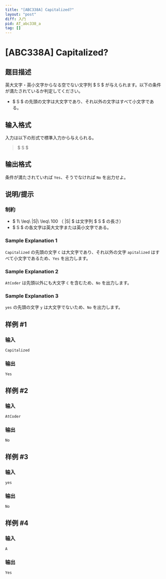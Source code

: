 ```yaml
---
title: "[ABC338A] Capitalized?"
layout: "post"
diff: 入门
pid: AT_abc338_a
tag: []
---
```


# [ABC338A] Capitalized?

## 题目描述

[problemUrl]: https://atcoder.jp/contests/abc338/tasks/abc338_a

英大文字・英小文字からなる空でない文字列 $ S $ が与えられます。以下の条件が満たされているか判定してください。

- $ S $ の先頭の文字は大文字であり、それ以外の文字はすべて小文字である。

## 输入格式

入力は以下の形式で標準入力から与えられる。

> $ S $

## 输出格式

条件が満たされていれば `Yes`、そうでなければ `No` を出力せよ。

## 说明/提示

### 制約

- $ 1\ \leq\ |S|\ \leq\ 100 $（$ |S| $ は文字列 $ S $ の長さ）
- $ S $ の各文字は英大文字または英小文字である。
 
### Sample Explanation 1

`Capitalized` の先頭の文字 `C` は大文字であり、それ以外の文字 `apitalized` はすべて小文字であるため、`Yes` を出力します。

### Sample Explanation 2

`AtCoder` は先頭以外にも大文字 `C` を含むため、`No` を出力します。

### Sample Explanation 3

`yes` の先頭の文字 `y` は大文字でないため、`No` を出力します。

## 样例 #1

### 输入

```
Capitalized
```

### 输出

```
Yes
```

## 样例 #2

### 输入

```
AtCoder
```

### 输出

```
No
```

## 样例 #3

### 输入

```
yes
```

### 输出

```
No
```

## 样例 #4

### 输入

```
A
```

### 输出

```
Yes
```

